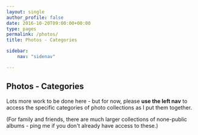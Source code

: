 ```yaml
---
layout: single
author_profile: false
date: 2016-10-20T09:00:00+00:00
type: pages
permalink: /photos/
title: Photos - Categories

sidebar:
    nav: "sidenav"

---
```

## Photos - Categories

Lots more work to be done here - but for now, please **use the left nav** to access the specific categories of photo collections as I put them together.

(For family and friends, there are much larger collections of none-public albums - ping me if you don't already have access to these.)
